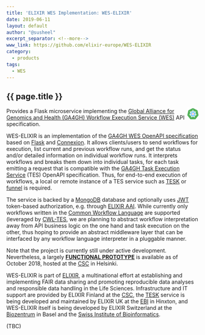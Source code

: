 ```yaml
---
title: 'ELIXIR WES Implementation: WES-ELIXIR'
date: 2019-06-11
layout: default
author: "@susheel"
excerpt_separator: <!--more-->
www_link: https://github.com/elixir-europe/WES-ELIXIR
category:
  - products
tags:
  - WES
---
```


## {{ page.title }}

<img style="float: right;width: 30px;" src="/assets/img/WES-ELIXIR.png" />

Provides a Flask microservice implementing the [Global Alliance for Genomics and Health (GA4GH) Workflow Execution Service (WES)](https://github.com/ga4gh/workflow-execution-service-schemas) API specification.

<!--more-->

WES-ELIXIR is an implementation of the [GA4GH WES OpenAPI specification](https://github.com/ga4gh/workflow-execution-service-schemas) based on [Flask](http://flask.pocoo.org/) and [Connexion](https://github.com/zalando/connexion). It allows clients/users to send workflows for execution, list current and previous workflow runs, and get the status and/or detailed information on individual workflow runs. It interprets workflows and breaks them down into individual tasks, for each task emitting a request that is compatible with the [GA4GH Task Execution Service](https://github.com/ga4gh/task-execution-schemas) (TES) OpenAPI specification. Thus, for end-to-end execution of workflows, a local or remote instance of a TES service such as [TESK](https://github.com/EMBL-EBI-TSI/TESK) or [funnel](https://ohsu-comp-bio.github.io/funnel/) is required.

The service is backed by a [MongoDB](https://www.mongodb.com/) database and optionally uses [JWT](https://jwt.io/introduction/) token-based authorization, e.g. through [ELIXIR AAI](https://www.elixir-europe.org/services/compute/aai). While currently only workflows written in the [Common Workflow Language](https://www.commonwl.org/) are supported (leveraged by [CWL-TES](https://github.com/common-workflow-language/cwl-tes), we are planning to abstract workflow interpretation away from API business logic on the one hand and task execution on the other, thus hoping to provide an abstract middleware layer that can be interfaced by any workflow language interpreter in a pluggable manner.

Note that the project is currently still under active development. Nevertheless, a largely [**FUNCTIONAL PROTOTYPE**](http://193.167.189.73:7777/ga4gh/wes/v1/ui/) is available as of October 2018, hosted at the [CSC](https://www.csc.fi/home) in Helsinki.

WES-ELIXIR is part of [ELIXIR](https://www.elixir-europe.org/), a multinational effort at establishing and implementing FAIR data sharing and promoting reproducible data analyses and responsible data handling in the Life Sciences. Infrastructure and IT support are provided by ELIXIR Finland at the [CSC](https://www.csc.fi/home), the [TESK](https://github.com/EMBL-EBI-TSI/TESK) service is being developed and maintained by ELIXIR UK at the [EBI](https://www.ebi.ac.uk/) in Hinxton, and WES-ELIXIR itself is being developed by ELIXIR Switzerland at the [Biozentrum](https://www.biozentrum.unibas.ch/) in Basel and the [Swiss Institute of Bioinformatics](https://www.sib.swiss/).

(TBC)

<!--more-->

